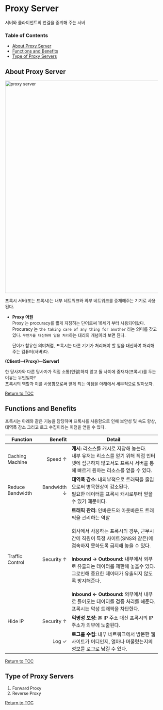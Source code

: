 # Proxy Server
서버와 클라이언트의 연결을 중계해 주는 서버

### Table of Contents
* [About Proxy Server](#about-proxy-server)
* [Functions and Benefits](#functions-and-benefits)
* [Type of Proxy Servers](#type-of-proxy-servers)


## About Proxy Server

<img width="700" alt="proxy server" src="https://user-images.githubusercontent.com/48475824/125184588-f8dafd00-e259-11eb-84f2-8d1385b5a81b.png">

프록시 서버(또는 프록시)는 내부 네트워크와 외부 네트워크를 중재해주는 기기로 사용된다.  

- **Proxy 어원**  
  Proxy 는 procuracy를 짧게 지칭하는 단어로써 16세기 부터 사용되어왔다. Procuracy 는 `the taking care of any thing for another` 라는 의미를 갖고 있다. `무언가를 대신하여 일을 처리`하는 대리의 개념이라 보면 된다.  

  단어가 함유한 의미처럼, 프록시는 다른 기기가 처리해야 할 일을 대신하여 처리해주는 컴퓨터(서버)다.
<!-- **Proxy != NAT**   -->

**(Client)⏤(Proxy)⏤(Server)**

한 당사자와 다른 당사자가 직접 소통(연결)하지 않고 둘 사이에 중재자(프록시)를 두는 이유는 무엇일까?  
프록시의 역할과 이를 사용함으로써 얻게 되는 이점을 아래에서 세부적으로 알아보자.

[Return to TOC](#table-of-contents)

## Functions and Benefits  
프록시는 아래와 같은 기능을 담당하며 프록시를 사용함으로 인해 보안성 및 속도 향상, 대역폭 감소 그리고 로그 수집이라는 이점을 얻을 수 있다.

Function|Benefit|Detail
--------|-----:|------
Caching Machine|Speed ↑|**캐시:** 리소스를 캐시로 저장해 놓는다.  <br>내부 유저는 리소스를 얻기 위해 직접 인터넷에 접근하지 않고서도 프록시 서버를 통해 빠르게 원하는 리소스를 얻을 수 있다.
Reduce Bandwidth|Bandwidth ↓|**대역폭 감소:** 내외부적으로 트래픽을 줄임으로써 병목현상이 감소된다. <br> 필요한 데이터를 프록시 캐시로부터 얻을 수 있기 때문이다.
Traffic Control|Security ↑|**트래픽 관리:** 인바운드와 아웃바운드 트래픽을 관리하는 역할  <br><br>  회사에서 사용하는 프록시의 경우, 근무시간에 직원이 특정 사이트(SNS와 같은)에 접속하지 못하도록 금지해 놓을 수 있다. <br><br>**Inbound → Outbound:** 내부에서 외부로 유출되는 데이터를 제한해 놓을수 있다. 그로인해 중요한 데이터가 유출되지 않도록 방지해준다.  <br><br>**Inbound ← Outbound:** 외부에서 내부로 들어오는 데이터를 검증 처리를 해준다. 프록시는 악성 트래픽을 차단한다.  
Hide IP|Security ↑|**익명성 보장:** 본 IP 주소 대신 프록시의 IP 주소가 외부에 노출된다.
||Log ✓|**로그를 수집:** 내부 네트워크에서 방문한 웹사이트가 어디인지, 얼마나 머물렀는지의 정보를 로그로 남길 수 있다.  


[Return to TOC](#table-of-contents)

## Type of Proxy Servers  
1. Forward Proxy
1. Reverse Proxy

[Return to TOC](#table-of-contents)
